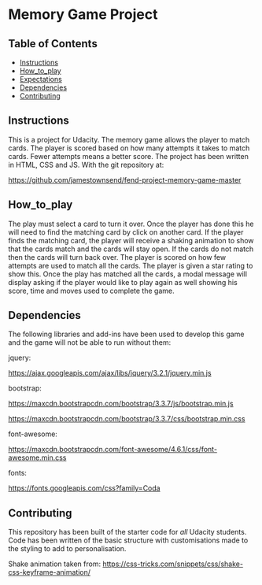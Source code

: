 # Memory Game Project

## Table of Contents

* [Instructions](#instructions)
* [How_to_play](#How_to_play)
* [Expectations](#Expectations)
* [Dependencies](#dependencies)
* [Contributing](#contributing)


## Instructions

This is a project for Udacity. The memory game allows the player to match cards. The player is scored based on how many attempts it takes to match cards. Fewer attempts means a better score. The project has been written in HTML, CSS and JS. With the git repository at:

https://github.com/jamestownsend/fend-project-memory-game-master

## How_to_play

The play must select a card to turn it over. Once the player has done this he will need to find the matching card by click on another card. If the player finds the matching card, the player will receive a shaking animation to show that the cards match and the cards will stay open. If the cards do not match then the cards will turn back over. The  player is scored on how few attempts are used to match all the cards. The player is given a star rating to show this. Once the play has matched all the cards, a modal message will display asking if the player would like to play again as well showing his score, time and moves used to complete the game.

## Dependencies

The following libraries and add-ins have been used to develop this game and the game will not be able to run without them:

jquery:
 
https://ajax.googleapis.com/ajax/libs/jquery/3.2.1/jquery.min.js

bootstrap:
 
https://maxcdn.bootstrapcdn.com/bootstrap/3.3.7/js/bootstrap.min.js 

https://maxcdn.bootstrapcdn.com/bootstrap/3.3.7/css/bootstrap.min.css

font-awesome:

https://maxcdn.bootstrapcdn.com/font-awesome/4.6.1/css/font-awesome.min.css

fonts:

https://fonts.googleapis.com/css?family=Coda


## Contributing

This repository has been built of the starter code for _all_ Udacity students. Code has been written of the basic structure with customisations made to the styling to add to personalisation. 

Shake animation taken from: https://css-tricks.com/snippets/css/shake-css-keyframe-animation/ 



